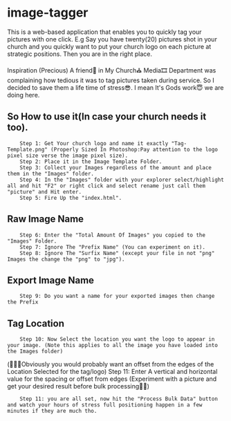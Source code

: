 # image-tagger
This is a web-based application that enables you to quickly tag your pictures with one click. E.g Say you have twenty(20) pictures shot in your church and you quickly want to put your church logo on each picture at strategic positions. Then you are in the right place.

Inspiration (Precious)
A friend👩 in My Church⛪ Media🎞 Department was complaining how tedious it was to tag pictures taken during service.
So I decided to save them a life time of stress😎.
I mean It's Gods work😇 we are doing here.

## So How to use it(In case your church needs it too).

        Step 1: Get Your church logo and name it exactly "Tag-Template.png" (Properly Sized In Photoshop:Pay attention to the logo pixel size verse the image pixel size).
        Step 2: Place it in the Image Template Folder.
        Step 3: Collect your Images regardless of the amount and place them in the "Images" folder.
        Step 4: In the "Images" folder with your explorer select/highlight all and hit "F2" or right click and select rename just call them "picture" and Hit enter.
        Step 5: Fire Up the "index.html".

## Raw Image Name
        Step 6: Enter the "Total Amount Of Images" you copied to the "Images" Folder.
        Step 7: Ignore The "Prefix Name" (You can experiment on it).
        Step 8: Ignore The "Surfix Name" (except your file in not "png" Images the change the "png" to "jpg").

## Export Image Name
        Step 9: Do you want a name for your exported images then change the Prefix

## Tag Location
        Step 10: Now Select the location you want the logo to appear in your image. (Note this applies to all the image you have loaded into the Images folder)

(🤷🏽‍♂️Obviously you would probably want an offset from the edges of the Location Selected for the tag/logo)
        Step 11: Enter A vertical and horizontal value for the spacing or offset from edges (Experiment with a picture and get your desired result before bulk processing✌🏼)

        Step 11: you are all set, now hit the "Process Bulk Data" button and watch your hours of stress full positioning happen in a few minutes if they are much tho.
